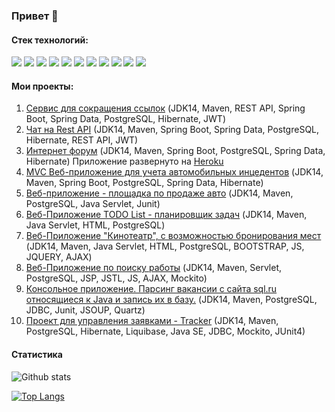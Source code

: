### Привет 👋

#### Стек технологий:
![](https://img.shields.io/badge/Java-%3E%3D8-orange)
![](https://img.shields.io/badge/Spring-%3E%3D5-green)
![](https://img.shields.io/badge/PostgerSQL-%3E%3D9-blue)
![](https://img.shields.io/badge/Hibernate-%3E%3D5-yellow)
![](https://img.shields.io/badge/Servlet-AFBBF8)
![](https://img.shields.io/badge/JDBC-738bff)
![](https://img.shields.io/badge/Maven-red)
![](https://img.shields.io/badge/Travis-CI-succes)
![](https://img.shields.io/badge/JUnit-yellowgreen)
![](https://img.shields.io/badge/Mockito-brightgreen)
![](https://img.shields.io/badge/Checkstyle-lightgrey)

#### Мои проекты:
1. [Сервис для сокращения ссылок](https://github.com/Xazeq/job4j_url_shortcut) (JDK14, Maven, REST API, Spring Boot, Spring Data, PostgreSQL, Hibernate, JWT)
2. [Чат на Rest API](https://github.com/Xazeq/job4j_chat) (JDK14, Maven, Spring Boot, Spring Data, PostgreSQL, Hibernate, REST API, JWT)
3. [Интернет форум](https://github.com/Xazeq/job4j_forum) (JDK14, Maven, Spring Boot, PostgreSQL, Spring Data, Hibernate) Приложение развернуто на [Heroku](https://gentle-island-48361.herokuapp.com/)
4. [MVC Веб-приложение для учета автомобильных инцедентов](https://github.com/Xazeq/job4j_car_accident) (JDK14, Maven, Spring Boot, PostgreSQL, Spring Data, Hibernate)
5. [Веб-приложение - площадка по продаже авто](https://github.com/Xazeq/job4j_cars) (JDK14, Maven, PostgreSQL, Java Servlet, Junit)
6. [Веб-Приложение TODO List - планировщик задач](https://github.com/Xazeq/job4j_todo) (JDK14, Maven, Java Servlet, HTML, PostgreSQL)
7. [Веб-Приложение "Кинотеатр", с возможностью бронирования мест](https://github.com/Xazeq/job4j_cinema) (JDK14, Maven, Java Servlet, HTML, PostgreSQL, BOOTSTRAP, JS, JQUERY, AJAX)
8. [Веб-Приложение по поиску работы](https://github.com/Xazeq/job4j_dreamjob) (JDK14, Maven, Servlet, PostgreSQL, JSP, JSTL, JS, AJAX, Mockito)
9. [Консольное приложение. Парсинг вакансии с сайта sql.ru относящиеся к Java и запись их в базу.](https://github.com/Xazeq/job4j_grabber) (JDK14, Maven, PostgreSQL, JDBC, Junit, JSOUP, Quartz)
10. [Проект для управления заявками - Tracker](https://github.com/Xazeq/job4j_tracker) (JDK14, Maven, PostgreSQL, Hibernate, Liquibase, Java SE, JDBC, Mockito, JUnit4) 

#### Статистика

![Github stats](https://github-readme-stats.vercel.app/api?username=xazeq&hide=stars,prs,issues,contribs)

[![Top Langs](https://github-readme-stats.vercel.app/api/top-langs/?username=xazeq&layout=compact&hide=shell)](https://github.com/xazeq/github-readme-stats)

<!--
**Xazeq/Xazeq** is a ✨ _special_ ✨ repository because its `README.md` (this file) appears on your GitHub profile.

Here are some ideas to get you started:

- 🔭 I’m currently working on ...
- 🌱 I’m currently learning ...
- 👯 I’m looking to collaborate on ...
- 🤔 I’m looking for help with ...
- 💬 Ask me about ...
- 📫 How to reach me: ...
- 😄 Pronouns: ...
- ⚡ Fun fact: ...
-->
